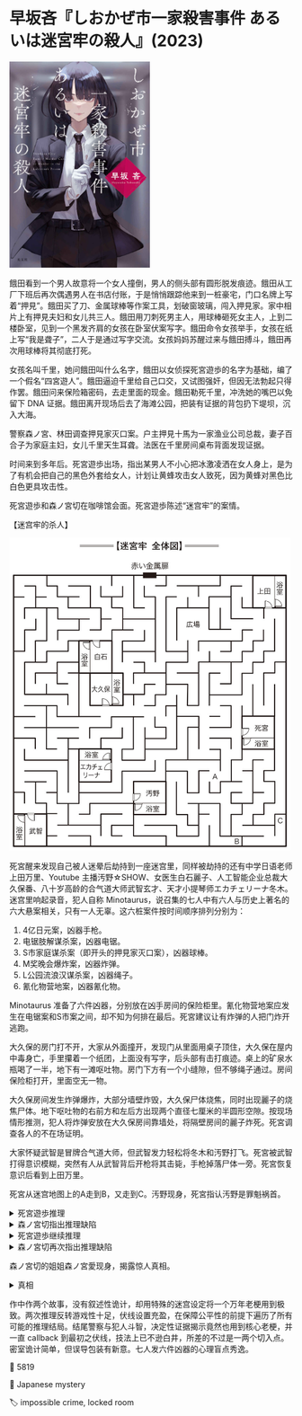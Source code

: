 # 早坂吝『しおかぜ市一家殺害事件 あるいは迷宮牢の殺人』(2023)

<img src=images/2023_cover.jpg width=250/>

餓田看到一个男人故意将一个女人撞倒，男人的侧头部有圆形脱发痕迹。餓田从工厂下班后再次偶遇男人在书店付账，于是悄悄跟踪他来到一桩豪宅，门口名牌上写着“押見”。餓田买了刀、金属球棒等作案工具，划破窗玻璃，闯入押見家。家中相片上有押見夫妇和女儿共三人。餓田用刀刺死男主人，用球棒砸死女主人，上到二楼卧室，见到一个黑发齐肩的女孩在卧室伏案写字。餓田命令女孩举手，女孩在纸上写“我是聋子”，二人于是通过写字交流。女孩妈妈苏醒过来与餓田搏斗，餓田再次用球棒将其彻底打死。

女孩名叫千里，她问餓田叫什么名字，餓田以女侦探死宮遊歩的名字为基础，编了一个假名“四宮遊人”。餓田逼迫千里给自己口交，又试图强奸，但因无法勃起只得作罢。餓田问来保险箱密码，去走里面的现金。餓田勒死千里，冲洗她的嘴巴以免留下 DNA 证据。餓田离开现场后去了海滩公园，把装有证据的背包扔下堤坝，沉入大海。

警察森ノ宮、林田调查押見家灭口案。户主押見十馬为一家渔业公司总裁，妻子百合子为家庭主妇，女儿千里天生耳聋。法医在千里房间桌布背面发现证据。

时间来到多年后。死宮遊歩出场，指出某男人不小心把冰激凌洒在女人身上，是为了有机会把自己的黑色外套给女人，计划让黄蜂攻击女人致死，因为黄蜂对黑色比白色更具攻击性。

死宮遊歩和森ノ宮切在咖啡馆会面。死宮遊歩陈述“迷宫牢”的案情。

【迷宫牢的杀人】

<img src=images/2023_maze.jpg width=500/>

死宮醒来发现自己被人迷晕后劫持到一座迷宫里，同样被劫持的还有中学日语老师上田万里、Youtube 主播汚野☆SHOW、女医生白石麗子、人工智能企业总裁大久保番、八十岁高龄的合气道大师武智玄才、天才小提琴师エカチェリーナ冬木。迷宫里响起录音，犯人自称 Minotaurus，说召集的七人中有六人与历史上著名的六大悬案相关，只有一人无辜。这六桩案件按时间顺序排列分别为：
<ol>
<li>4亿日元案，凶器手枪。</li>
<li>电锯肢解谋杀案，凶器电锯。</li>
<li>S市家庭谋杀案（即开头的押見家灭口案），凶器球棒。</li>
<li>M奖晚会爆炸案，凶器炸弹。</li>
<li>L公园流浪汉谋杀案，凶器绳子。</li>
<li>氰化物营地案，凶器氰化物。</li>
</ol>
Minotaurus 准备了六件凶器，分别放在凶手房间的保险柜里。氰化物营地案应发生在电锯案和S市案之间，却不知为何排在最后。死宮建议让有炸弹的人把门炸开逃跑。

大久保的房门打不开，大家从外面撞开，发现门从里面用桌子顶住，大久保在屋内中毒身亡，手里攥着一个纸团，上面没有写字，后头部有击打痕迹。桌上的矿泉水瓶喝了一半，地下有一滩呕吐物。房门下方有一个小缝隙，但不够绳子通过。房间保险柜打开，里面空无一物。

大久保房间发生炸弹爆炸，大部分墙壁炸毁，大久保尸体烧焦，同时出现麗子的烧焦尸体。地下呕吐物的右前方和左后方出现两个直径七厘米的半圆形空隙。按现场情形推测，犯人将炸弹安放在大久保房间靠墙处，将隔壁房间的麗子炸死。死宮调查各人的不在场证明。

大家怀疑武智是冒牌合气道大师，但武智发力轻松将冬木和汚野打飞。死宮被武智打得意识模糊，突然有人从武智背后开枪将其击毙，手枪掉落尸体一旁。死宮恢复意识后看到上田万里。

死宮从迷宫地图上的A走到B，又走到C。汚野现身，死宮指认汚野是罪魁祸首。

<details><summary>死宮遊歩推理</summary>
凶手杀死武智后用左脚把枪踢开，安放炸弹时按右前、左后的顺序在地上的呕吐物上踩出鞋印，均说明凶手的优势脚是左脚。警察追犯人时有 80% 的可能性犯人会在丁字路口左转，因为大部分的人都是右腿优势，而死宮所在的C处需要右转四次才能到达，所以来到C处的汚野是犯人。

凶手安放炸弹时知道大久保和白石的房间相邻，说明凶手是组织者。冬木要画地图的时候汚野给了她一根金属圆珠笔和笔记本（伏线），圆珠笔没有被当作危险品没收，也说明汚野是凶手。六起案件均为汚野一人制造，所有的武器都放在他一个人的保险箱，而不是分别放在六个保险箱。每个人都以为只有自己没有武器，其他六人都是凶手，所以不敢说出真相。

汚野没有制造十五年前的氰化营案，而是制造了另外一起氰化营案，所以时间顺序在最后。当时使用的是氰化物毒气而不是毒药。汚野从笔记本撕下一页纸塞入大久保房间门缝，大久保弯腰去捡，吸入毒气身亡，所以手里攥着纸团，后脑伤痕是摔倒时撞到桌子上留下。
</details>

<details><summary>森ノ宮切指出推理缺陷</summary>
迷宫C处需要左转四次到达，而不是右转四次。
</details>

<details><summary>死宮遊歩继续推理</summary>
迷宫牢是镜迷宫，左右反射调换，伏线：
<ul>
<li>万里发言习惯举右手，但走在死宮右边举手却差点打到脸，说明他其实习惯举左手，看到的举右手是镜像。</li>
<li>小提琴家冬木左手比右手发达，但拿圆珠笔却用“粗壮的右手”。</li>
</ul>
汚野的优势脚是右脚，左转四次抵达C处，他杀死了大久保和武智。上田和冬木是左脚优势。地上的呕吐物是实物而非镜像，不可能翻转，所以汚野有一个左脚优势的共犯炸死了白石。共犯是上田万里而非冬木，因为：
<ul>
<li>汚野积极接近冬木，如果是共犯会尽量避免接触。</li>
<li>从拐弯处过来的上田能够从镜子里看到汚野向武智开枪，但他却保持沉默。</li>
</ul>
大久保死后在上田一直和死宮在一起，貌似有不在场证明，但其实有机会放炸弹。死宮一度在卫生间里敲打墙壁寻找隐藏通道，上田趁机进入客厅，跳过呕吐物，把炸弹贴在后墙上，利用打开的保险柜门遮挡，所以大家没有发现。

六起历史悬案全是由上田构思，汚野实施。
</details>

<details><summary>森ノ宮切再次指出推理缺陷</summary>
死宮从金属门开始左手扶墙遍历迷宫，途径白石、武智、汚野、エカチェリーナ、大久保各人房间，但从地图上看这应该是右手扶墙遍历的结果，如果是左手扶墙应该会是白石、大久保、白石的顺序。
</details>

森ノ宮切的姐姐森ノ宮愛现身，揭露惊人真相。

<details><summary>真相</summary>
死宮的真实身份是餓田，他的侦探小说处女作《双竜邸连续密室》剧情与四年前某杀人案的未公开细节相似，引起警方怀疑。千里桌子上有两份“健康保险家属变更表”，第一张下面是复写纸，印上了餓田与千里的对话笔迹。森ノ宮委托餓田在警察内部杂志连载小说《迷宮牢的杀人》，通过这种方式得到他的笔迹。死宮遊歩搞错左右方向，是因为餓田本人有左右识别障碍。伏线：
<ul>
<li>为了确认巷子里被撞倒的女人戴的哪只耳环，需要看手表来辨别左右。</li>
<li>搞不清如何开关驱虫喷雾的盖子。</li>
<li>把时钟过了17点误认为还没到17点。</li>
<li>摸了押見女士的左胸没有心跳，以为她死了，但其实摸的是右胸。</li>
<li>第一次来咖啡馆和森ノ宮切见面，在冰激凌摊位的三叉路口走错了路。</li>
<li>千里家保险柜上的指纹没有擦拭，说明凶手在得知打开方式后，仍逼迫千里打开保险柜，自己分不清左转右转。</li>
</ul>

餓田在海滨公园扔书包时搞错左右，扔到不是与大海相反方向的泥滩上，书包陷入泥沼之下，得以保存。

押見十馬头部右侧脱发，而餓田白天看到的撞人男子是左侧脱发，所以餓田杀错了人。
</details>

作中作两个故事，没有叙述性诡计，却用特殊的迷宫设定将一个万年老梗用到极致。两次推理反转游戏性十足，伏线设置充盈，在保障公平性的前提下遍历了所有可能的推理结局。结尾警察与犯人斗智，决定性证据揭示竟然也用到核心老梗，并一直 callback 到最初之伏线，技法上已不逊白井，所差的不过是一两个切入点。密室诡计简单，但误导包装有新意。七人发六件凶器的心理盲点秀逸。


:link: 5819

:file_folder: Japanese mystery

:label: impossible crime, locked room
